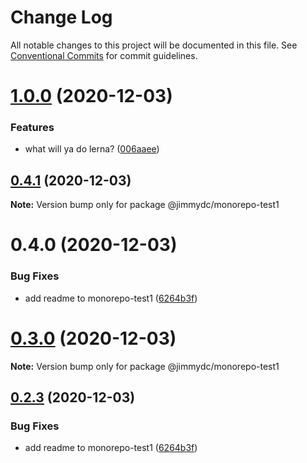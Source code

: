 # Change Log

All notable changes to this project will be documented in this file.
See [Conventional Commits](https://conventionalcommits.org) for commit guidelines.

# [1.0.0](https://github.com/Jimmydalecleveland/lerna-example/compare/v1.0.0-beta.0...v1.0.0) (2020-12-03)


### Features

* what will ya do lerna? ([006aaee](https://github.com/Jimmydalecleveland/lerna-example/commit/006aaeec65cb79b6f61f2b9ed4ee248867a4f052))





## [0.4.1](http://bitbucket.org/lividturkey/lerna-example/compare/v0.4.0...v0.4.1) (2020-12-03)

**Note:** Version bump only for package @jimmydc/monorepo-test1





# 0.4.0 (2020-12-03)


### Bug Fixes

* add readme to monorepo-test1 ([6264b3f](http://bitbucket.org/lividturkey/lerna-example/commits/6264b3f75a0bda1f4c3f74688a8fd2bbe2a8a6d4))





# [0.3.0](https://github.com/Jimmydalecleveland/lerna-example/compare/v0.2.3...v0.3.0) (2020-12-03)

**Note:** Version bump only for package @jimmydc/monorepo-test1





## [0.2.3](https://github.com/Jimmydalecleveland/lerna-example/compare/v0.2.2...v0.2.3) (2020-12-03)


### Bug Fixes

* add readme to monorepo-test1 ([6264b3f](https://github.com/Jimmydalecleveland/lerna-example/commit/6264b3f75a0bda1f4c3f74688a8fd2bbe2a8a6d4))
